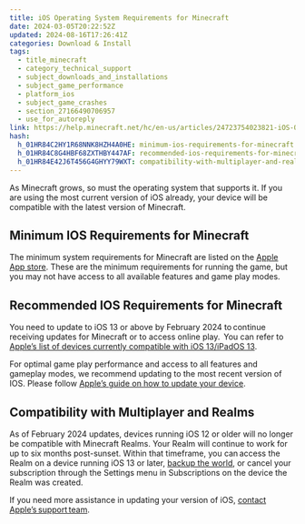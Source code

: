 ```yaml
---
title: iOS Operating System Requirements for Minecraft
date: 2024-03-05T20:22:52Z
updated: 2024-08-16T17:26:41Z
categories: Download & Install
tags:
  - title_minecraft
  - category_technical_support
  - subject_downloads_and_installations
  - subject_game_performance
  - platform_ios
  - subject_game_crashes
  - section_27166490706957
  - use_for_autoreply
link: https://help.minecraft.net/hc/en-us/articles/24723754023821-iOS-Operating-System-Requirements-for-Minecraft
hash:
  h_01HR84C2HY1R68NNK8HZH4A0HE: minimum-ios-requirements-for-minecraft
  h_01HR84C8G4HBF68ZXTHBY447AF: recommended-ios-requirements-for-minecraft
  h_01HR84E42J6T456G4GHYY79WXT: compatibility-with-multiplayer-and-realms
---
```


As Minecraft grows, so must the operating system that supports it. If you are using the most current version of iOS already, your device will be compatible with the latest version of Minecraft.

## Minimum IOS Requirements for Minecraft

The minimum system requirements for Minecraft are listed on the [Apple App store](https://apps.apple.com/us/app/minecraft/id479516143). These are the minimum requirements for running the game, but you may not have access to all available features and game play modes.

## Recommended IOS Requirements for Minecraft

You need to update to iOS 13 or above by February 2024 to continue receiving updates for Minecraft or to access online play.  You can refer to [Apple’s list of devices currently compatible with iOS 13/iPadOS 13](https://support.apple.com/en-us/103825).

For optimal game play performance and access to all features and gameplay modes, we recommend updating to the most recent version of IOS. Please follow [Apple’s guide on how to update your device](https://support.apple.com/en-us/HT204204).

## Compatibility with Multiplayer and Realms

As of February 2024 updates, devices running iOS 12 or older will no longer be compatible with Minecraft Realms. Your Realm will continue to work for up to six months post-sunset. Within that timeframe, you can access the Realm on a device running iOS 13 or later, [backup the world](../Troubleshoot-Minecraft-Realms/How-to-Find-and-Restore-a-Backup-of-a-Minecraft-Bedrock-Edition-Realm.md), or cancel your subscription through the Settings menu in Subscriptions on the device the Realm was created.

If you need more assistance in updating your version of iOS, [contact Apple’s support team](https://support.apple.com/en-us/HT210327).
